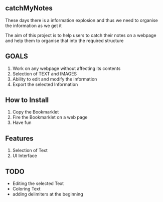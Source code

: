 ## catchMyNotes

These days there is a information explosion and thus we need to organise the information as we get it


The aim of this project is to help users to catch their notes on a webpage and help them to organise that into the required structure


## GOALS
1. Work on any webpage without affecting its contents
2. Selection of TEXT and IMAGES
3. Ability to edit and modify the information
4. Export the selected Information

## How to Install
1. Copy the Bookmarklet
2. Fire the Bookmarklet on a web page
3. Have fun


## Features
1) Selection of Text
2) UI Interface

## TODO
- Editing the selected Text
- Coloring Text
- adding delimiters at the beginning
